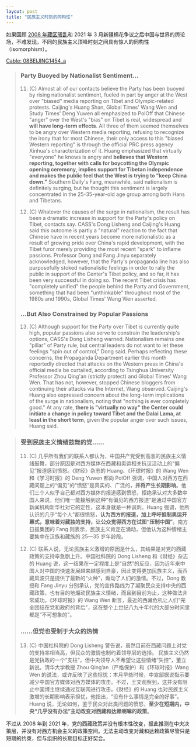 ```yaml
---
layout: post
title: "民族主义时刻的同构性"
---
```

如果回顾 [2008 年藏区骚乱](https://zh.wikipedia.org/zh-cn/2008%E5%B9%B4%E8%A5%BF%E8%97%8F%E9%AA%9A%E4%B9%B1)和 2021 年 3 月新疆棉花争议之后中国与世界的舆论场，不难发现，不同的民族主义顶峰时刻之间具有惊人的同构性（isomorphism）。

[Cable: 08BEIJING1454_a](https://wikileaks.org/plusd/cables/08BEIJING1454_a.html)

> ### Party Buoyed by Nationalist Sentiment... 
>
> 11. (C) Almost all of our contacts believe the Party has been buoyed by rising nationalist sentiment, fueled in part by anger at the West over "biased" media reporting on Tibet and Olympic-related protests.  Caijing's Huang Shan, Global Times' Wang Wen and Study Times' Deng Yuwen all emphasized to PolOff that Chinese "anger" over the West's "bias" on Tibet is real, widespread and **will have long-term effects**.  All three of them seemed themselves to be angry over Western media reporting, refusing to recognize the irony that for most Chinese, their only access to this "biased Western reporting" is through the official PRC press agency Xinhua's characterization of it.  Huang emphasized that virtually "everyone" he knows is angry and **believes that Western reporting, together with calls for boycotting the Olympic opening ceremony, implies support for Tibetan independence and makes the public feel that the West is trying to "keep China down."**  Southern Daily's Fang, meanwhile, said nationalism is definitely surging, but he thought this sentiment is largely concentrated in the 25-35-year-old age group among both Hans and Tibetans. 
>
> 12. (C) Whatever the causes of the surge in nationalism, the result has been a dramatic increase in support for the Party's policy on Tibet, contacts say.  CASS's Dong Lisheng and Caijing's Huang said this outcome is partly a "natural" reaction to the fact that Chinese have in recent years become more nationalistic as a result of growing pride over China's rapid development, with the Tibet furor merely providing the most recent "spark" to inflame passions.  Professor Dong and Fang Jinyu separately acknowledged, however, that the Party's propaganda line has also purposefully stoked nationalistic feelings in order to rally the public in support of the Center's Tibet policy, and so far, it has been very successful in doing so.  The recent Tibet crisis has "completely unified" the people behind the Party and Government, something that had been "unthinkable" throughout most of the 1980s and 1990s, Global Times' Wang Wen asserted. 
> 
> ### ...But Also Constrained by Popular Passions
>
> 13. (C) Although support for the Party over Tibet is currently quite high, popular passions also serve to constrain the leadership's options, CASS's Dong Lisheng warned.  Nationalism remains one "pillar" of Party rule, but central leaders do not want to let these feelings "spin out of control," Dong said.  Perhaps reflecting these concerns, the Propaganda Department earlier this month reportedly directed that attacks on the Western press in China's official media be curtailed, according to Tsinghua University Professor Zhou Qing'an (strictly protect) and Global Times' Wang Wen.  That has not, however, stopped Chinese bloggers from continuing their attacks via the Internet, Wang observed.  Caijing's Huang also expressed concern about the long-term implications of the surge in nationalism, noting that "nothing is ever completely good."  At any rate, **there is "virtually no way" the Center could initiate a change in policy toward Tibet and the Dalai Lama, at least in the short term**, given the popular anger over such issues, Huang said. 

> ### 受到民族主义情绪鼓舞的党……
>
> 11. (C) 几乎所有我们的联系人都认为，中国共产党受到高涨的民族主义情绪鼓舞，部分原因是对西方媒体在西藏和奥运相关抗议活动上的“偏见”报道感到愤怒。《财经》杂志的 Huang、《环球时报》的 Wang Wen 和《学习时报》的 Deng Yuwen 都向 PolOff 强调，中国人对西方在西藏问题上的“偏见”的“愤怒”是真实的、广泛的，**并将产生长期影响**。他们三个人似乎自己都对西方媒体的报道感到愤怒，拒绝承认对大多数中国人来说，他们唯一能接触到这种“有偏见的西方报道”是通过中国官方新闻机构新华社对它的定性，这本身就是一种讽刺。Huang 强调，他所认识的几乎“每个人”都很愤怒，**认为西方的报道，加上呼吁抵制奥运开幕式，意味着对藏独的支持，让公众觉得西方在试图“压制中国”**。南方日报集团的 Fang 则表示，民族主义肯定在涌动，但他认为这种情绪主要集中在汉族和藏族的 25—35 岁年龄段。
>
> 12. (C) 联系人说，无论民族主义激增的原因是什么，其结果是对党的西藏政策的支持率急剧上升。中国社科院的 Dong Lisheng 和《财经》杂志的 Huang 说，这一结果在一定程度上是“自然”的反应，因为近年来中国人对中国的快速发展越来越感到自豪，因此变得更加民族主义，而西藏风波只是提供了最新的“火种”，煽动了人们的激情。不过，Dong 教授和 Fang Jinyu 分别承认，党的宣传路线为了凝聚民众支持中央的西藏政策，也有目的地煽动民族主义情绪，而且到目前为止，这种做法非常成功。《环球时报》的 Wang Wen 断言，最近的西藏危机让人们“完全团结在党和政府的背后”，这在整个上世纪八九十年代的大部分时间里都是“不可想象的”。
> 
> ### ……但党也受制于大众的热情
>
> 13. (C) 中国社科院的 Dong Lisheng 警告说，虽然目前在西藏问题上对党的支持率相当高，但民众的激情也制约着领导层的选择。 民族主义仍然是党执政的一个“支柱”，但中央领导人不希望让这些情绪“失控”，董立新说。清华大学教授 Zhou Qing’an（严格保护）和《环球时报》Wang Wen 的说法，或许反映了这些担忧：本月早些时候，中宣部据说指示要减少中国官方媒体对西方媒体的攻击。不过，王文观察到，这并没有阻止中国博主继续通过互联网进行攻击。《财经》的 Huang 也对民族主义激增的长期影响表示担忧，他指出，“没有什么事情是完全的好事”。Huang 说，无论如何，鉴于民众对此类问题的愤怒，**至少在短期内，中央“几乎没有办法”主动改变对西藏和达赖喇嘛的政策**。

不过从 2008 年到 2021 年，党的西藏政策并没有根本性改变，据此推测在中央决策层，并没有对西方机会主义的政策空间。无法主动改变对藏和达赖政策尽管只是短期的约束，但与组织的长期目标正好契合。
